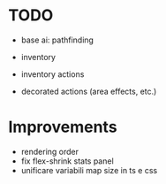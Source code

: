 # TODO

- base ai: pathfinding

- inventory
- inventory actions
- decorated actions (area effects, etc.)

# Improvements
- rendering order
- fix flex-shrink stats panel
- unificare variabili map size in ts e css
